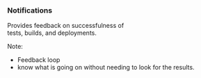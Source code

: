 ### Notifications

Provides feedback on successfulness of<br/>tests, builds, and deployments.

Note:
* Feedback loop
* know what is going on without needing to look for the results.
